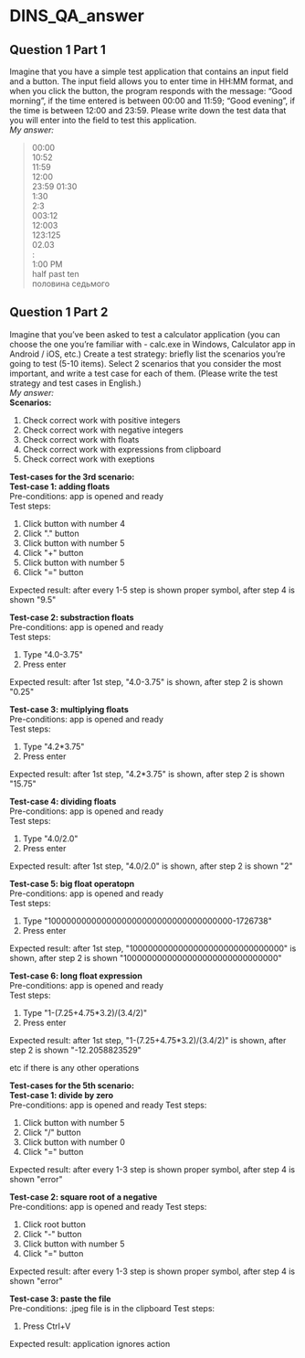# DINS_QA_answer
## Question 1 Part 1  
Imagine that you have a simple test application that contains an input field and a button. The input field allows you to enter time in HH:MM format, and when you click the button, the program responds with the message: “Good morning”, if the time entered is between 00:00 and 11:59; “Good evening”, if the time is between 12:00 and 23:59. Please write down the test data that you will enter into the field to test this application.  
*My answer:*  
>00:00  
10:52  
11:59  
12:00  
23:59 
01:30  
1:30  
2:3  
003:12  
12:003  
123:125  
02.03  
:  
1:00 PM  
half past ten  
половина седьмого    
## Question 1 Part 2  
Imagine that you’ve been asked to test a calculator application (you can choose the one you’re familiar with - calc.exe in Windows, Calculator app in Android / iOS, etc.) Create a test strategy: briefly list the scenarios you’re going to test (5-10 items). Select 2 scenarios that you consider the most important, and write a test case for each of them. (Please write the test strategy and test cases in English.)  
  *My answer:*  
  **Scenarios:**
1. Check correct work with positive integers
2. Check correct work with negative integers
3. Check correct work with floats
4. Check correct work with expressions from clipboard
5. Check correct work with exeptions
  
  
  **Test-cases for the 3rd scenario:**  
**Test-case 1: adding floats**  
Pre-conditions: app is opened and ready  
Test steps:   
1. Click button with number 4  
2. Click "." button  
3. Click button with number 5  
4. Click "+" button  
5. Click button with number 5  
6. Click "=" button  
  
Expected result: after every 1-5 step is shown proper symbol, after step 4 is shown "9.5"
  
**Test-case 2: substraction floats**  
Pre-conditions: app is opened and ready  
Test steps:   
1. Type "4.0-3.75"  
2. Press enter
  
Expected result: after 1st step, "4.0-3.75" is shown, after step 2 is shown "0.25"  
  
**Test-case 3: multiplying floats**  
Pre-conditions: app is opened and ready  
Test steps:   
1. Type "4.2\*3.75"  
2. Press enter
  
Expected result: after 1st step, "4.2\*3.75" is shown, after step 2 is shown "15.75"  
  
**Test-case 4: dividing floats**  
Pre-conditions: app is opened and ready  
Test steps:   
1. Type "4.0/2.0"  
2. Press enter
  
Expected result: after 1st step, "4.0/2.0" is shown, after step 2 is shown "2"  

**Test-case 5: big float operatopn**  
Pre-conditions: app is opened and ready  
Test steps:   
1. Type "1000000000000000000000000000000000000-1726738"  
2. Press enter
  
Expected result: after 1st step, "1000000000000000000000000000000" is shown, after step 2 is shown "1000000000000000000000000000000"

**Test-case 6: long float expression**  
Pre-conditions: app is opened and ready  
Test steps:   
1. Type "1-(7.25+4.75*3.2)/(3.4/2)"  
2. Press enter
  
Expected result: after 1st step, "1-(7.25+4.75*3.2)/(3.4/2)" is shown, after step 2 is shown "-12.2058823529"  
  
etc if there is any other operations

  **Test-cases for the 5th scenario:**  
**Test-case 1: divide by zero**  
Pre-conditions: app is opened and ready
Test steps:   
1. Click button with number 5  
2. Click "/" button  
3. Click button with number 0  
4. Click "=" button   
  
Expected result: after every 1-3 step is shown proper symbol, after step 4 is shown "error"  

**Test-case 2: square root of a negative**  
Pre-conditions: app is opened and ready
Test steps:  
1. Click root button  
2. Click "-" button 
3. Click button with number 5  
4. Click "=" button   
  
Expected result: after every 1-3 step is shown proper symbol, after step 4 is shown "error"  

**Test-case 3: paste the file**  
Pre-conditions: .jpeg file is in the clipboard
Test steps:   
1. Press Ctrl+V 
  
Expected result: application ignores action  
  
